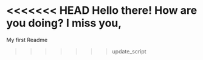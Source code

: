 <<<<<<< HEAD
Hello there!
How are you doing?
I miss you, 
=======
My first Readme
>>>>>>> update_script
